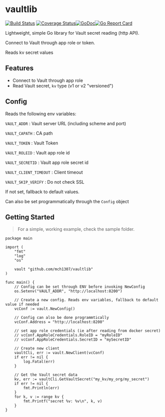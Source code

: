 # vaultlib

[![Build Status](https://travis-ci.org/mch1307/vaultlib.svg?branch=master)](https://travis-ci.org/mch1307/vaultlib)
[![Coverage Status](https://coveralls.io/repos/github/mch1307/vaultlib/badge.svg?branch=master)](https://coveralls.io/github/mch1307/vaultlib?branch=master)[![GoDoc](https://godoc.org/github.com/mch1307/vaultlib?status.svg)](https://godoc.org/github.com/mch1307/vaultlib)[![Go Report Card](https://goreportcard.com/badge/github.com/mch1307/vaultlib)](https://goreportcard.com/report/github.com/mch1307/vaultlib)


Lightweight, simple Go library for Vault secret reading (http API).

Connect to Vault through app role or token.

Reads kv secret values

## Features

* Connect to Vault through app role
* Read Vault secret, `kv` type (v1 or v2 "versioned")

## Config

Reads the following env variables:

`VAULT_ADDR` : Vault server URL (including scheme and port)

`VAULT_CAPATH` : CA path

`VAULT_TOKEN` : Vault Token

`VAULT_ROLEID` : Vault app role id

`VAULT_SECRETID` : Vault app role secret id

`VAULT_CLIENT_TIMEOUT` : Client timeout

`VAULT_SKIP_VERIFY` : Do not check SSL


If not set, fallback to default values.

Can also be set programmatically through the `Config` object

## Getting Started

> For a simple, working example, check the sample folder.

```golang
package main

import (
	"fmt"
	"log"
	"os"

	vault "github.com/mch1307/vaultlib"
)

func main() {
	// Config can be set through ENV before invoking NewConfig
	os.Setenv("VAULT_ADDR", "http://localhost:8200")

	// Create a new config. Reads env variables, fallback to default value if needed
	vcConf := vault.NewConfig()

	// Config can also be done programmtically
	vcConf.Address = "http://localhost:8200"

	// set app role credentials (ie after reading from docker secret)
	// vcConf.AppRoleCredentials.RoleID = "myRoleID"
	// vcConf.AppRoleCredentials.SecretID = "mySecretID"

	// Create new client
	vaultCli, err := vault.NewClient(vcConf)
	if err != nil {
		log.Fatal(err)
	}

	// Get the Vault secret data
	kv, err := vaultCli.GetVaultSecret("my_kv/my_org/my_secret")
	if err != nil {
		fmt.Println(err)
	}
	for k, v := range kv {
		fmt.Printf("secret %v: %v\n", k, v)
	}
}
```